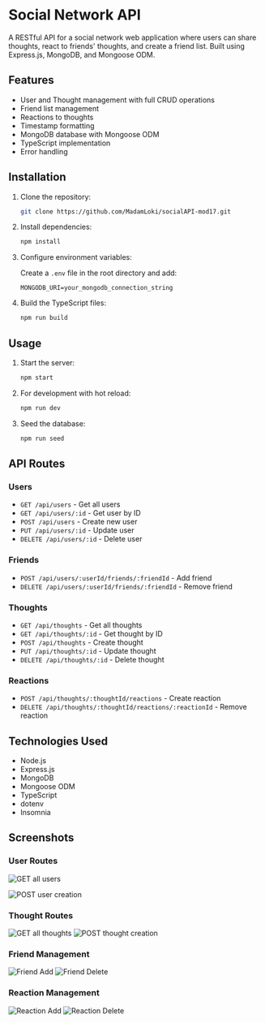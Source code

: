 # Social Network API

A RESTful API for a social network web application where users can share thoughts,
react to friends' thoughts, and create a friend list. Built using Express.js,
MongoDB, and Mongoose ODM.

## Features

- User and Thought management with full CRUD operations
- Friend list management
- Reactions to thoughts
- Timestamp formatting
- MongoDB database with Mongoose ODM
- TypeScript implementation
- Error handling

## Installation

1. Clone the repository:

    ```bash
    git clone https://github.com/MadamLoki/socialAPI-mod17.git
    ```

2. Install dependencies:

    ```bash
    npm install
    ```

3. Configure environment variables:

    Create a `.env` file in the root directory and add:

    ```text
    MONGODB_URI=your_mongodb_connection_string
    ```

4. Build the TypeScript files:

    ```bash
    npm run build
    ```

## Usage

1. Start the server:

    ```bash
    npm start
    ```

2. For development with hot reload:

    ```bash
    npm run dev
    ```

3. Seed the database:

    ```bash
    npm run seed
    ```

## API Routes

### Users

- `GET /api/users` - Get all users
- `GET /api/users/:id` - Get user by ID
- `POST /api/users` - Create new user
- `PUT /api/users/:id` - Update user
- `DELETE /api/users/:id` - Delete user

### Friends

- `POST /api/users/:userId/friends/:friendId` - Add friend
- `DELETE /api/users/:userId/friends/:friendId` - Remove friend

### Thoughts

- `GET /api/thoughts` - Get all thoughts
- `GET /api/thoughts/:id` - Get thought by ID
- `POST /api/thoughts` - Create thought
- `PUT /api/thoughts/:id` - Update thought
- `DELETE /api/thoughts/:id` - Delete thought

### Reactions

- `POST /api/thoughts/:thoughtId/reactions` - Create reaction
- `DELETE /api/thoughts/:thoughtId/reactions/:reactionId` - Remove reaction


## Technologies Used

- Node.js
- Express.js
- MongoDB
- Mongoose ODM
- TypeScript
- dotenv
- Insomnia

## Screenshots

### User Routes

![GET all users](./assets/GETusers.png)

![POST user creation](./assets/POSTuser.png)

### Thought Routes

![GET all thoughts](./assets/GETthoughts.png)
![POST thought creation](./assets/POSTthoughts.png)

### Friend Management

![Friend Add](./assets/POSTfriend.png)
![Friend Delete](./assets/DELfriend.png)

### Reaction Management

![Reaction Add](./assets/POSTreaction.png)
![Reaction Delete](./assets/DELreaction.png)
